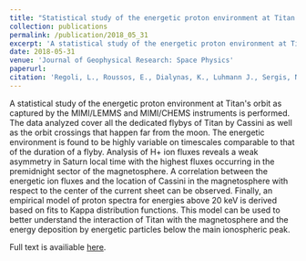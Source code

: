 ```yaml
---
title: "Statistical study of the energetic proton environment at Titan’s orbit from the Cassini spacecraft"
collection: publications
permalink: /publication/2018_05_31
excerpt: 'A statistical study of the energetic proton environment at Titan's orbit as captured by the MIMI/LEMMS and MIMI/CHEMS instruments is performed. The data analyzed cover all the dedicated flybys of Titan by Cassini as well as the orbit crossings that happen far from the moon. The energetic environment is found to be highly variable on timescales comparable to that of the duration of a flyby. Analysis of H+ ion fluxes reveals a weak asymmetry in Saturn local time with the highest fluxes occurring in the premidnight sector of the magnetosphere...This model can be used to better understand the interaction of Titan with the magnetosphere and the energy deposition by energetic particles below the main ionospheric peak.'
date: 2018-05-31
venue: 'Journal of Geophysical Research: Space Physics'
paperurl: 
citation: 'Regoli, L., Roussos, E., Dialynas, K., Luhmann J., Sergis, N., Jia, X., Román, D., Azari, A. R., Krupp, N., Jones, G., Coates, A., and Rae, I. (2018). &quot;Statistical study of the energetic proton environment at Titan's orbit from the Cassini spacecraft.&quot; <i>Journal of Geophysical Research: Space Physics</i>, 123, 4820–4834. https://doi.org/10.1029/2018JA025442'
---
```


A statistical study of the energetic proton environment at Titan's orbit as captured by the MIMI/LEMMS and MIMI/CHEMS instruments is performed. The data analyzed cover all the dedicated flybys of Titan by Cassini as well as the orbit crossings that happen far from the moon. The energetic environment is found to be highly variable on timescales comparable to that of the duration of a flyby. Analysis of H+ ion fluxes reveals a weak asymmetry in Saturn local time with the highest fluxes occurring in the premidnight sector of the magnetosphere. A correlation between the energetic ion fluxes and the location of Cassini in the magnetosphere with respect to the center of the current sheet can be observed. Finally, an empirical model of proton spectra for energies above 20 keV is derived based on fits to Kappa distribution functions. This model can be used to better understand the interaction of Titan with the magnetosphere and the energy deposition by energetic particles below the main ionospheric peak.

Full text is availiable [here](https://doi.org/10.1029/2018JA025442).

<!--- Recommended citation: Regoli, L. H., Roussos, E., Dialynas, K., Luhmann, J. G., Sergis, N., Jia, X., et al. (2018). &quot;Statistical study of the energetic proton environment at Titan's orbit from the Cassini spacecraft.&quot; <i>Journal of Geophysical Research: Space Physics</i>, 123, 4820–4834. https://doi.org/10.1029/2018JA025442'
